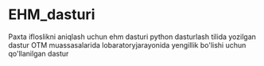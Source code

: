 # EHM_dasturi
Paxta ifloslikni aniqlash uchun ehm dasturi python dasturlash tilida yozilgan dastur 
OTM muassasalarida lobaratoryjarayonida yengillik bo'lishi uchun qo'llanilgan dastur
